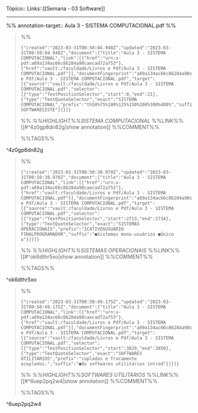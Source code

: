 Tópico::
Links::[[Semana - 03 Software]]

---
%%
annotation-target:: Aula 3 - SISTEMA COMPUTACIONAL.pdf
%%

>%%
>```annotation-json
>{"created":"2023-03-31T00:50:04.948Z","updated":"2023-03-31T00:50:04.948Z","document":{"title":"Aula 3 - SISTEMA COMPUTACIONAL","link":[{"href":"urn:x-pdf:a89a134ac66c86284a90caecad72a753"},{"href":"vault:/faculdade/Livros e Pdf/Aula 3 - SISTEMA COMPUTACIONAL.pdf"}],"documentFingerprint":"a89a134ac66c86284a90caecad72a753"},"uri":"vault:/faculdade/Livros e Pdf/Aula 3 - SISTEMA COMPUTACIONAL.pdf","target":[{"source":"vault:/faculdade/Livros e Pdf/Aula 3 - SISTEMA COMPUTACIONAL.pdf","selector":[{"type":"TextPositionSelector","start":0,"end":21},{"type":"TextQuoteSelector","exact":"SISTEMA COMPUTACIONAL","prefix":"th50%75%100%125%150%200%300%400%","suffix":"PEOPLEWAREHARDWARE SOFTWARESISTE"}]}]}
>```
>%%
>*%%HIGHLIGHT%%SISTEMA COMPUTACIONAL*
>%%LINK%%[[#^4z0gp8dn82g|show annotation]]
>%%COMMENT%%
>
>%%TAGS%%
>
^4z0gp8dn82g


>%%
>```annotation-json
>{"created":"2023-03-31T00:50:38.970Z","updated":"2023-03-31T00:50:38.970Z","document":{"title":"Aula 3 - SISTEMA COMPUTACIONAL","link":[{"href":"urn:x-pdf:a89a134ac66c86284a90caecad72a753"},{"href":"vault:/faculdade/Livros e Pdf/Aula 3 - SISTEMA COMPUTACIONAL.pdf"}],"documentFingerprint":"a89a134ac66c86284a90caecad72a753"},"uri":"vault:/faculdade/Livros e Pdf/Aula 3 - SISTEMA COMPUTACIONAL.pdf","target":[{"source":"vault:/faculdade/Livros e Pdf/Aula 3 - SISTEMA COMPUTACIONAL.pdf","selector":[{"type":"TextPositionSelector","start":2713,"end":2734},{"type":"TextQuoteSelector","exact":"SISTEMAS OPERACIONAIS","prefix":"ICATIVOSUSUÁRIO FINALPROGRAMADOR","suffix":"●Sistemas mono-usuários ●Único u"}]}]}
>```
>%%
>*%%HIGHLIGHT%%SISTEMAS OPERACIONAIS*
>%%LINK%%[[#^ok6dthr5xo|show annotation]]
>%%COMMENT%%
>
>%%TAGS%%
>
^ok6dthr5xo


>%%
>```annotation-json
>{"created":"2023-03-31T00:50:49.175Z","updated":"2023-03-31T00:50:49.175Z","document":{"title":"Aula 3 - SISTEMA COMPUTACIONAL","link":[{"href":"urn:x-pdf:a89a134ac66c86284a90caecad72a753"},{"href":"vault:/faculdade/Livros e Pdf/Aula 3 - SISTEMA COMPUTACIONAL.pdf"}],"documentFingerprint":"a89a134ac66c86284a90caecad72a753"},"uri":"vault:/faculdade/Livros e Pdf/Aula 3 - SISTEMA COMPUTACIONAL.pdf","target":[{"source":"vault:/faculdade/Livros e Pdf/Aula 3 - SISTEMA COMPUTACIONAL.pdf","selector":[{"type":"TextPositionSelector","start":3829,"end":3850},{"type":"TextQuoteSelector","exact":"SOFTWARES UTILITÁRIOS","prefix":"coplados e fracamente acoplados.","suffix":"●Os softwares utilitários introd"}]}]}
>```
>%%
>*%%HIGHLIGHT%%SOFTWARES UTILITÁRIOS*
>%%LINK%%[[#^6uep2pq2w4|show annotation]]
>%%COMMENT%%
>
>%%TAGS%%
>
^6uep2pq2w4
